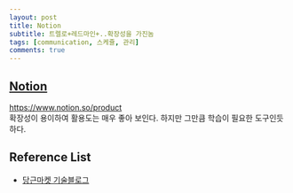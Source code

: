 ```yaml
---
layout: post
title: Notion
subtitle: 트렐로+레드마인+..확장성을 가진놈
tags: [communication, 스케쥴, 관리]
comments: true
---
```


## [Notion](https://www.notion.so/product)  
https://www.notion.so/product  
확장성이 용이하여 활용도는 매우 좋아 보인다. 하지만 그만큼 학습이 필요한 도구인듯 하다.

## Reference List
* [당근마켓 기술블로그](https://medium.com/daangn/%EC%8A%A4%ED%83%80%ED%8A%B8%EC%97%85-%EB%8D%94-%EC%A2%8B%EC%9D%80-%EB%AC%B8%EC%84%9C%EB%8F%84%EA%B5%AC%EA%B0%80-%ED%95%84%EC%9A%94%ED%95%B4%EC%9A%94-notion%EC%9D%84-%EB%A7%8C%EB%82%98%EB%8B%A4-ff4f7e0414f)
